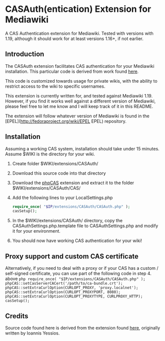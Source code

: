 CASAuth(entication) Extension for Mediawiki
===========================================

A CAS Authentication extension for Mediawiki. Tested with versions with
1.19, although it should work for at least versions 1.16+, if not earlier.

Introduction
------------

The CASAuth extension facilitates CAS authentication for your Mediawiki
installation.  This particular code is derived from work found
[here](http://www.mediawiki.org/wiki/Extension:CASAuthentication).

This code is customized towards usage for private wikis, with the ability to
restrict access to the wiki to specific usernames.

This extension is currently written for, and tested against Mediawiki 1.19. 
However, if you find it works well against a different version of Mediawiki,
please feel free to let me know and I will keep track of it in this README.

The extension will follow whatever version of Mediawiki is found in the
[EPEL](http://fedoraproject.org/wiki/EPEL EPEL) repository.

Installation
------------

Assuming a working CAS system, installation should take under 15 minutes.
Assume $WIKI is the directory for your wiki.

1.  Create folder $WIKI/extensions/CASAuth/

2.  Download this source code into that directory

3.  Download the [phpCAS](https://wiki.jasig.org/display/CASC/phpCAS) extension
    and extract it to the folder $WIKI/extensions/CASAuth/CAS/

4.  Add the following lines to your LocalSettings.php

    ```php
    require_once( "$IP/extensions/CASAuth/CASAuth.php" );
    casSetup();
    ```

5.  In the $WIKI/extensions/CASAuth/ directory, copy the
    CASAuthSettings.php.template file to CASAuthSettings.php and modify it for
    your environment.

6.  You should now have working CAS authentication for your wiki!

Proxy support and custom CAS certificate
----------------------------------------
Alternatively, if you need to deal with a proxy or if your CAS has 
a custom / self-signed certificate, you can use part of the following code in step 4. above
    ```php
    require_once( "$IP/extensions/CASAuth/CASAuth.php" );
	phpCAS::setCasServerCACert('/path/to/ca-bundle.crt');
	phpCAS::setExtraCurlOption(CURLOPT_PROXY, 'proxy.localnet');
	phpCAS::setExtraCurlOption(CURLOPT_PROXYPORT, 8080);
	phpCAS::setExtraCurlOption(CURLOPT_PROXYTYPE, CURLPROXY_HTTP);
    casSetup();
    ```

Credits
-------

Source code found here is derived from the extension found
[here](http://www.mediawiki.org/wiki/Extension:CASAuthentication), originally
written by Ioannis Yessios.
